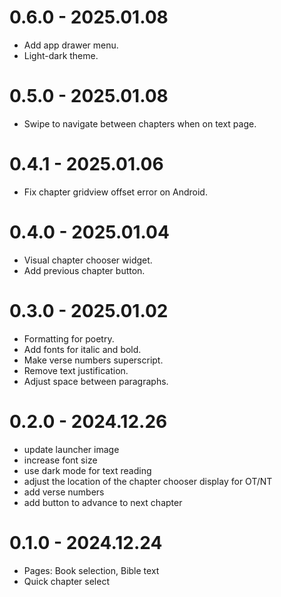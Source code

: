 # 0.6.0 - 2025.01.08

- Add app drawer menu.
- Light-dark theme.

# 0.5.0 - 2025.01.08

- Swipe to navigate between chapters when on text page.

# 0.4.1 - 2025.01.06

- Fix chapter gridview offset error on Android.

# 0.4.0 - 2025.01.04

- Visual chapter chooser widget.
- Add previous chapter button.

# 0.3.0 - 2025.01.02

- Formatting for poetry.
- Add fonts for italic and bold.
- Make verse numbers superscript.
- Remove text justification.
- Adjust space between paragraphs.

# 0.2.0 - 2024.12.26

- update launcher image
- increase font size
- use dark mode for text reading
- adjust the location of the chapter chooser display for OT/NT
- add verse numbers
- add button to advance to next chapter

# 0.1.0 - 2024.12.24

- Pages: Book selection, Bible text
- Quick chapter select